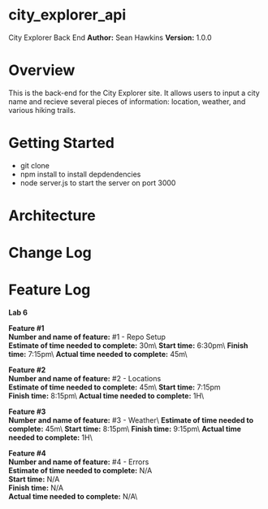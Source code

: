 # city_explorer_api
City Explorer Back End
**Author:** Sean Hawkins
**Version:** 1.0.0
# Overview
This is the back-end for the City Explorer site. It allows users to input a city name and recieve several pieces of information: location, weather, and various hiking trails.

# Getting Started
- git clone
- npm install to install depdendencies
- node server.js to start the server on port 3000
# Architecture
# Change Log
# Feature Log
**Lab 6**

**Feature #1**\
**Number and name of feature:** #1 - Repo Setup\
**Estimate of time needed to complete:** 30m\ 
**Start time:** 6:30pm\ 
**Finish time:** 7:15pm\ 
**Actual time needed to complete:** 45m\

**Feature #2**\
**Number and name of feature:** #2 - Locations\
**Estimate of time needed to complete:** 45m\ 
**Start time:** 7:15pm\
**Finish time:** 8:15pm\ 
**Actual time needed to complete:** 1H\

**Feature #3**\
**Number and name of feature:** #3 - Weather\ 
**Estimate of time needed to complete:** 45m\ 
**Start time:** 8:15pm\ 
**Finish time:** 9:15pm\ 
**Actual time needed to complete:** 1H\

**Feature #4**\
**Number and name of feature:** #4 - Errors\
**Estimate of time needed to complete:** N/A\
**Start time:** N/A\
**Finish time:** N/A\
**Actual time needed to complete:** N/A\
